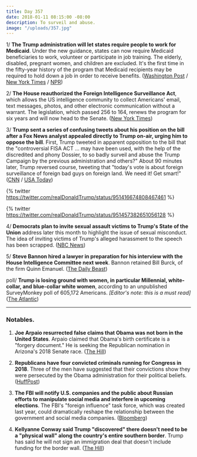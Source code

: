 ```yaml
---
title: Day 357
date: 2018-01-11 08:15:00 -08:00
description: To surveil and abuse.
image: "/uploads/357.jpg"
---
```


1/ **The Trump administration will let states require people to work for Medicaid**. Under the new guidance, states can now require Medicaid beneficiaries to work, volunteer or participate in job training. The elderly, disabled, pregnant women, and children are excluded. It's the first time in the fifty-year history of the program that Medicaid recipients may be required to hold down a job in order to receive benefits. ([Washington Post](https://www.washingtonpost.com/national/health-science/trump-administration-opens-door-to-let-states-impose-medicaid-work-requirements/2018/01/11/d6374482-f628-11e7-a9e3-ab18ce41436a_story.html) / [New York Times](https://www.nytimes.com/2018/01/11/us/politics/medicaid-work-requirements.html) / [NPR](https://www.npr.org/sections/health-shots/2018/01/11/577307947/hhs-will-let-states-require-people-to-work-for-medicaid))

2/ **The House reauthorized the Foreign Intelligence Surveillance Act**, which allows the US intelligence community to collect Americans' email, text messages, photos, and other electronic communication without a warrant. The legislation, which passed 256 to 164, renews the program for six years and will now head to the Senate. ([New York Times](https://www.nytimes.com/2018/01/11/us/politics/fisa-surveillance-congress-trump.html))

3/ **Trump sent a series of confusing tweets about his position on the bill after a Fox News analyst appealed directly to Trump on-air, urging him to oppose the bill**. First, Trump tweeted in apparent opposition to the bill that the "controversial FISA ACT ... may have been used, with the help of the discredited and phony Dossier, to so badly surveil and abuse the Trump Campaign by the previous administration and others?" About 90 minutes later, Trump reversed course, tweeting that "today's vote is about foreign surveillance of foreign bad guys on foreign land. We need it! Get smart!" ([CNN](https://www.cnn.com/2018/01/11/politics/fisa-house-vote-congress/index.html) / [USA Today](https://www.usatoday.com/story/news/politics/2018/01/11/house-vote-privacy-advocates-offer-changes-controversial-surveillance/1020930001/))

{% twitter https://twitter.com/realDonaldTrump/status/951416674808467461 %}

{% twitter https://twitter.com/realDonaldTrump/status/951457382651056128 %}

4/ **Democrats plan to invite sexual assault victims to Trump's State of the Union** address later this month to highlight the issue of sexual misconduct. The idea of inviting victims of Trump's alleged harassment to the speech has been scrapped. ([NBC News](https://www.nbcnews.com/politics/white-house/democrats-invite-sex-misconduct-victims-trump-s-state-union-n836656))

5/ **Steve Bannon hired a lawyer in preparation for his interview with the House Intelligence Committee next week**. Bannon retained Bill Burck, of the firm Quinn Emanuel. ([The Daily Beast](https://www.thedailybeast.com/steve-bannon-lawyers-up-russia-investigators-ready-to-pounce))

poll/ **Trump is losing ground with women, in particular Millennial, white-collar, and blue-collar white women**, according to an unpublished SurveyMonkey poll of 605,172 Americans. *\[Editor's note: this is a must read\]* ([The Atlantic](https://www.theatlantic.com/politics/archive/2018/01/the-voters-abandoning-donald-trump/550247/))

---

### Notables.

1. **Joe Arpaio resurrected false claims that Obama was not born in the United States**. Arpaio claimed that Obama's birth certificate is a "forgery document." He is seeking the Republican nomination in Arizona's 2018 Senate race. ([The Hill](http://thehill.com/homenews/campaign/368440-arpaio-congress-should-examine-presidential-birth-certificates))

2. **Republicans have four convicted criminals running for Congress in 2018**. Three of the men have suggested that their convictions show they were persecuted by the Obama administration for their political beliefs. ([HuffPost](https://www.huffingtonpost.com/entry/joe-arpaio-2018-election_us_5a563b5ae4b03417e8743168))

3. **The FBI will notify U.S. companies and the public about Russian efforts to manipulate social media and interfere in upcoming elections**. The FBI's "foreign influence" task force, which was created last year, could dramatically reshape the relationship between the government and social media companies. ([Bloomberg](https://www.bloomberg.com/news/articles/2018-01-10/fbi-plans-task-force-to-expose-russian-social-media-manipulation))

4. **Kellyanne Conway said Trump "discovered" there doesn't need to be a "physical wall" along the country's entire southern border**. Trump has said he will not sign an immigration deal that doesn't include funding for the border wall. ([The Hill](http://thehill.com/homenews/administration/368450-conway-trump-discovered-there-doesnt-need-to-be-physical-wall-along))
